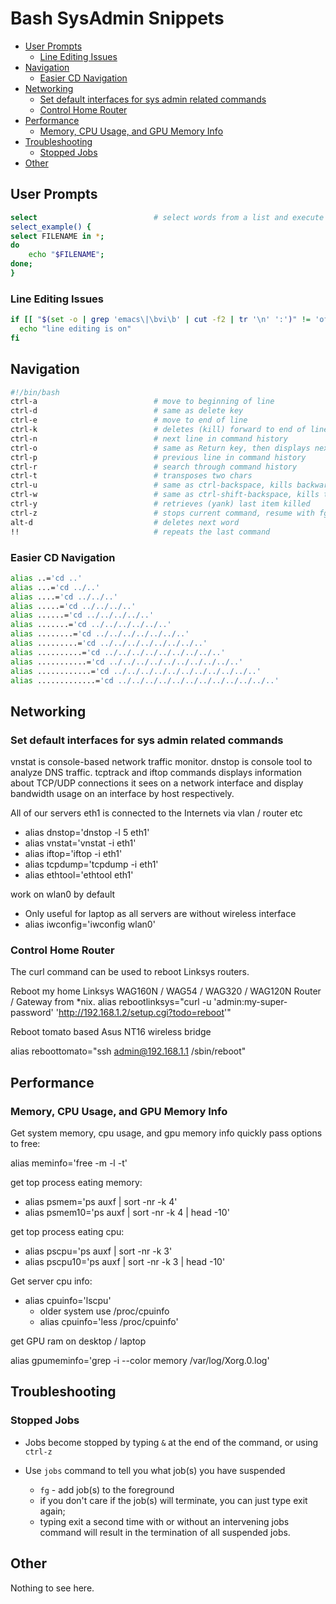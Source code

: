 # Bash SysAdmin Snippets

<!-- MarkdownTOC -->

* [User Prompts](#user-prompts)
  * [Line Editing Issues](#line-editing-issues)
* [Navigation](#navigation)
  * [Easier CD Navigation](#easier-cd-navigation)
* [Networking](#networking)
  * [Set default interfaces for sys admin related commands](#set-default-interfaces-for-sys-admin-related-commands)
  * [Control Home Router](#control-home-router)
* [Performance](#performance)
  * [Memory, CPU Usage, and GPU Memory Info](#memory-cpu-usage-and-gpu-memory-info)
* [Troubleshooting](#troubleshooting)
  * [Stopped Jobs](#stopped-jobs)
* [Other](#other)

<!-- /MarkdownTOC -->

<a id="user-prompts"></a>
## User Prompts

```sh
select                          # select words from a list and execute commands
select_example() {
select FILENAME in *;
do
    echo "$FILENAME";
done;
}

```


<a id="line-editing-issues"></a>
### Line Editing Issues

```bash
if [[ "$(set -o | grep 'emacs\|\bvi\b' | cut -f2 | tr '\n' ':')" != 'off:off:' ]]; then
  echo "line editing is on"
fi
```


<a id="navigation"></a>
## Navigation

```sh
#!/bin/bash
ctrl-a                          # move to beginning of line
ctrl-d                          # same as delete key
ctrl-e                          # move to end of line
ctrl-k                          # deletes (kill) forward to end of line
ctrl-n                          # next line in command history
ctrl-o                          # same as Return key, then displays next line in command history
ctrl-p                          # previous line in command history
ctrl-r                          # search through command history
ctrl-t                          # transposes two chars
ctrl-u                          # same as ctrl-backspace, kills backward from point to beggining of line
ctrl-w                          # same as ctrl-shift-backspace, kills the word behind the cursor
ctrl-y                          # retrieves (yank) last item killed
ctrl-z                          # stops current command, resume with fg in the foreground or bg in the background
alt-d                           # deletes next word
!!                              # repeats the last command

```

<a id="easier-cd-navigation"></a>
### Easier CD Navigation

```sh
alias ..='cd ..'
alias ...='cd ../..'
alias ....='cd ../../..'
alias .....='cd ../../../..'
alias ......='cd ../../../../..'
alias .......='cd ../../../../../..'
alias ........='cd ../../../../../../..'
alias .........='cd ../../../../../../../..'
alias ..........='cd ../../../../../../../../..'
alias ...........='cd ../../../../../../../../../..'
alias ............='cd ../../../../../../../../../../..'
alias .............='cd ../../../../../../../../../../../..'
```

<a id="networking"></a>
## Networking

<a id="set-default-interfaces-for-sys-admin-related-commands"></a>
### Set default interfaces for sys admin related commands

vnstat is console-based network traffic monitor. dnstop is console tool to analyze DNS traffic. tcptrack and iftop commands displays information about TCP/UDP connections it sees on a network interface and display bandwidth usage on an interface by host respectively.

All of our servers eth1 is connected to the Internets via vlan / router etc
* alias dnstop='dnstop -l 5  eth1'
* alias vnstat='vnstat -i eth1'
* alias iftop='iftop -i eth1'
* alias tcpdump='tcpdump -i eth1'
* alias ethtool='ethtool eth1'

work on wlan0 by default
* Only useful for laptop as all servers are without wireless interface
* alias iwconfig='iwconfig wlan0'

<a id="control-home-router"></a>
### Control Home Router
The curl command can be used to reboot Linksys routers.

Reboot my home Linksys WAG160N / WAG54 / WAG320 / WAG120N Router / Gateway from *nix.
alias rebootlinksys="curl -u 'admin:my-super-password' 'http://192.168.1.2/setup.cgi?todo=reboot'"

Reboot tomato based Asus NT16 wireless bridge

alias reboottomato="ssh admin@192.168.1.1 /sbin/reboot"

<a id="performance"></a>
## Performance

<a id="memory-cpu-usage-and-gpu-memory-info"></a>
### Memory, CPU Usage, and GPU Memory Info

Get system memory, cpu usage, and gpu memory info quickly
pass options to free:

alias meminfo='free -m -l -t'

get top process eating memory:

* alias psmem='ps auxf | sort -nr -k 4'
* alias psmem10='ps auxf | sort -nr -k 4 | head -10'

get top process eating cpu:

* alias pscpu='ps auxf | sort -nr -k 3'
* alias pscpu10='ps auxf | sort -nr -k 3 | head -10'

Get server cpu info:

* alias cpuinfo='lscpu'
  * older system use /proc/cpuinfo
  * alias cpuinfo='less /proc/cpuinfo'

get GPU ram on desktop / laptop

alias gpumeminfo='grep -i --color memory /var/log/Xorg.0.log'

<a id="troubleshooting"></a>
## Troubleshooting

<a id="stopped-jobs"></a>
### Stopped Jobs

* Jobs become stopped by typing `&` at the end of the command, or using `ctrl-z`

* Use `jobs` command to tell you what job(s) you have suspended
  * `fg` - add job(s) to the foreground
  * if you don't care if the job(s) will terminate, you can just type exit again;
  * typing exit a second time with or without an intervening jobs command will result in the termination of all suspended jobs.

<a id="other"></a>
## Other

Nothing to see here.
